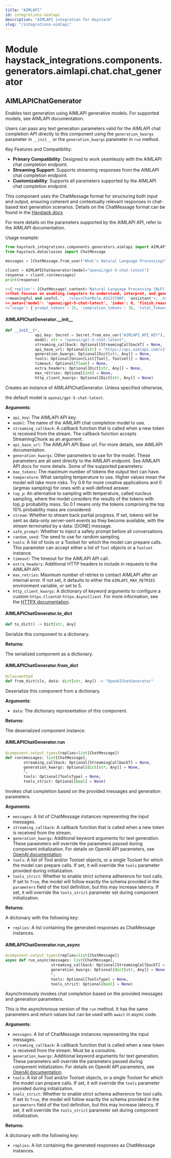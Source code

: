 ```yaml
---
title: "AIMLAPI"
id: integrations-aimlapi
description: "AIMLAPI integration for Haystack"
slug: "/integrations-aimlapi"
---
```


<a id="haystack_integrations.components.generators.aimlapi.chat.chat_generator"></a>

# Module haystack\_integrations.components.generators.aimlapi.chat.chat\_generator

<a id="haystack_integrations.components.generators.aimlapi.chat.chat_generator.AIMLAPIChatGenerator"></a>

## AIMLAPIChatGenerator

Enables text generation using AIMLAPI generative models.
For supported models, see AIMLAPI documentation.

Users can pass any text generation parameters valid for the AIMLAPI chat completion API
directly to this component using the `generation_kwargs` parameter in `__init__` or the `generation_kwargs`
parameter in `run` method.

Key Features and Compatibility:
- **Primary Compatibility**: Designed to work seamlessly with the AIMLAPI chat completion endpoint.
- **Streaming Support**: Supports streaming responses from the AIMLAPI chat completion endpoint.
- **Customizability**: Supports all parameters supported by the AIMLAPI chat completion endpoint.

This component uses the ChatMessage format for structuring both input and output,
ensuring coherent and contextually relevant responses in chat-based text generation scenarios.
Details on the ChatMessage format can be found in the
[Haystack docs](https://docs.haystack.deepset.ai/docs/chatmessage)

For more details on the parameters supported by the AIMLAPI API, refer to the
AIMLAPI documentation.

Usage example:
```python
from haystack_integrations.components.generators.aimlapi import AIMLAPIChatGenerator
from haystack.dataclasses import ChatMessage

messages = [ChatMessage.from_user("What's Natural Language Processing?")]

client = AIMLAPIChatGenerator(model="openai/gpt-5-chat-latest")
response = client.run(messages)
print(response)

>>{'replies': [ChatMessage(_content='Natural Language Processing (NLP) is a branch of artificial intelligence
>>that focuses on enabling computers to understand, interpret, and generate human language in a way that is
>>meaningful and useful.', _role=<ChatRole.ASSISTANT: 'assistant'>, _name=None,
>>_meta={'model': 'openai/gpt-5-chat-latest', 'index': 0, 'finish_reason': 'stop',
>>'usage': {'prompt_tokens': 15, 'completion_tokens': 36, 'total_tokens': 51}})]}
```

<a id="haystack_integrations.components.generators.aimlapi.chat.chat_generator.AIMLAPIChatGenerator.__init__"></a>

#### AIMLAPIChatGenerator.\_\_init\_\_

```python
def __init__(*,
             api_key: Secret = Secret.from_env_var("AIMLAPI_API_KEY"),
             model: str = "openai/gpt-5-chat-latest",
             streaming_callback: Optional[StreamingCallbackT] = None,
             api_base_url: Optional[str] = "https://api.aimlapi.com/v1",
             generation_kwargs: Optional[Dict[str, Any]] = None,
             tools: Optional[Union[List[Tool], Toolset]] = None,
             timeout: Optional[float] = None,
             extra_headers: Optional[Dict[str, Any]] = None,
             max_retries: Optional[int] = None,
             http_client_kwargs: Optional[Dict[str, Any]] = None)
```

Creates an instance of AIMLAPIChatGenerator. Unless specified otherwise,

the default model is `openai/gpt-5-chat-latest`.

**Arguments**:

- `api_key`: The AIMLAPI API key.
- `model`: The name of the AIMLAPI chat completion model to use.
- `streaming_callback`: A callback function that is called when a new token is received from the stream.
The callback function accepts StreamingChunk as an argument.
- `api_base_url`: The AIMLAPI API Base url.
For more details, see AIMLAPI documentation.
- `generation_kwargs`: Other parameters to use for the model. These parameters are all sent directly to
the AIMLAPI endpoint. See AIMLAPI API docs for more details.
Some of the supported parameters:
- `max_tokens`: The maximum number of tokens the output text can have.
- `temperature`: What sampling temperature to use. Higher values mean the model will take more risks.
    Try 0.9 for more creative applications and 0 (argmax sampling) for ones with a well-defined answer.
- `top_p`: An alternative to sampling with temperature, called nucleus sampling, where the model
    considers the results of the tokens with top_p probability mass. So 0.1 means only the tokens
    comprising the top 10% probability mass are considered.
- `stream`: Whether to stream back partial progress. If set, tokens will be sent as data-only server-sent
    events as they become available, with the stream terminated by a data: [DONE] message.
- `safe_prompt`: Whether to inject a safety prompt before all conversations.
- `random_seed`: The seed to use for random sampling.
- `tools`: A list of tools or a Toolset for which the model can prepare calls. This parameter can accept either a
list of `Tool` objects or a `Toolset` instance.
- `timeout`: The timeout for the AIMLAPI API call.
- `extra_headers`: Additional HTTP headers to include in requests to the AIMLAPI API.
- `max_retries`: Maximum number of retries to contact AIMLAPI after an internal error.
If not set, it defaults to either the `AIMLAPI_MAX_RETRIES` environment variable, or set to 5.
- `http_client_kwargs`: A dictionary of keyword arguments to configure a custom `httpx.Client`or `httpx.AsyncClient`.
For more information, see the [HTTPX documentation](https://www.python-httpx.org/api/`client`).

<a id="haystack_integrations.components.generators.aimlapi.chat.chat_generator.AIMLAPIChatGenerator.to_dict"></a>

#### AIMLAPIChatGenerator.to\_dict

```python
def to_dict() -> Dict[str, Any]
```

Serialize this component to a dictionary.

**Returns**:

The serialized component as a dictionary.

<a id="haystack_integrations.components.generators.aimlapi.chat.chat_generator.AIMLAPIChatGenerator.from_dict"></a>

#### AIMLAPIChatGenerator.from\_dict

```python
@classmethod
def from_dict(cls, data: dict[str, Any]) -> "OpenAIChatGenerator"
```

Deserialize this component from a dictionary.

**Arguments**:

- `data`: The dictionary representation of this component.

**Returns**:

The deserialized component instance.

<a id="haystack_integrations.components.generators.aimlapi.chat.chat_generator.AIMLAPIChatGenerator.run"></a>

#### AIMLAPIChatGenerator.run

```python
@component.output_types(replies=list[ChatMessage])
def run(messages: list[ChatMessage],
        streaming_callback: Optional[StreamingCallbackT] = None,
        generation_kwargs: Optional[dict[str, Any]] = None,
        *,
        tools: Optional[ToolsType] = None,
        tools_strict: Optional[bool] = None)
```

Invokes chat completion based on the provided messages and generation parameters.

**Arguments**:

- `messages`: A list of ChatMessage instances representing the input messages.
- `streaming_callback`: A callback function that is called when a new token is received from the stream.
- `generation_kwargs`: Additional keyword arguments for text generation. These parameters will
override the parameters passed during component initialization.
For details on OpenAI API parameters, see [OpenAI documentation](https://platform.openai.com/docs/api-reference/chat/create).
- `tools`: A list of Tool and/or Toolset objects, or a single Toolset for which the model can prepare calls.
If set, it will override the `tools` parameter provided during initialization.
- `tools_strict`: Whether to enable strict schema adherence for tool calls. If set to `True`, the model will follow exactly
the schema provided in the `parameters` field of the tool definition, but this may increase latency.
If set, it will override the `tools_strict` parameter set during component initialization.

**Returns**:

A dictionary with the following key:
- `replies`: A list containing the generated responses as ChatMessage instances.

<a id="haystack_integrations.components.generators.aimlapi.chat.chat_generator.AIMLAPIChatGenerator.run_async"></a>

#### AIMLAPIChatGenerator.run\_async

```python
@component.output_types(replies=list[ChatMessage])
async def run_async(messages: list[ChatMessage],
                    streaming_callback: Optional[StreamingCallbackT] = None,
                    generation_kwargs: Optional[dict[str, Any]] = None,
                    *,
                    tools: Optional[ToolsType] = None,
                    tools_strict: Optional[bool] = None)
```

Asynchronously invokes chat completion based on the provided messages and generation parameters.

This is the asynchronous version of the `run` method. It has the same parameters and return values
but can be used with `await` in async code.

**Arguments**:

- `messages`: A list of ChatMessage instances representing the input messages.
- `streaming_callback`: A callback function that is called when a new token is received from the stream.
Must be a coroutine.
- `generation_kwargs`: Additional keyword arguments for text generation. These parameters will
override the parameters passed during component initialization.
For details on OpenAI API parameters, see [OpenAI documentation](https://platform.openai.com/docs/api-reference/chat/create).
- `tools`: A list of Tool and/or Toolset objects, or a single Toolset for which the model can prepare calls.
If set, it will override the `tools` parameter provided during initialization.
- `tools_strict`: Whether to enable strict schema adherence for tool calls. If set to `True`, the model will follow exactly
the schema provided in the `parameters` field of the tool definition, but this may increase latency.
If set, it will override the `tools_strict` parameter set during component initialization.

**Returns**:

A dictionary with the following key:
- `replies`: A list containing the generated responses as ChatMessage instances.
